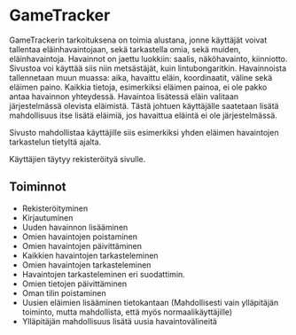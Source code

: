 # GameTracker
GameTrackerin tarkoituksena on toimia alustana, jonne käyttäjät voivat tallentaa eläinhavaintojaan, sekä tarkastella omia, sekä muiden, eläinhavaintoja. Havainnot on jaettu luokkiin: saalis, näköhavainto, kiinniotto. Sivustoa voi käyttää siis niin metsästäjät, kuin lintubongaritkin. Havainnoista tallennetaan muun muassa: aika, havaittu eläin, koordinaatit, väline sekä eläimen paino. Kaikkia tietoja, esimerkiksi eläimen painoa, ei ole pakko antaa havainnon yhteydessä. Havaintoa lisätessä eläin valitaan järjestelmässä olevista eläimistä. Tästä johtuen käyttäjälle saatetaan lisätä mahdollisuus itse lisätä eläimiä, jos havaittua eläintä ei ole järjestelmässä.

Sivusto mahdollistaa käyttäjille siis esimerkiksi yhden eläimen havaintojen tarkastelun tietyltä ajalta.

Käyttäjien täytyy rekisteröityä sivulle.

## Toiminnot
* Rekisteröityminen
* Kirjautuminen
* Uuden havainnon lisääminen
* Omien havaintojen poistaminen
* Omien havaintojen päivittäminen
* Kaikkien havaintojen tarkasteleminen
* Omien havaintojen tarkasteleminen
* Havaintojen tarkasteleminen eri suodattimin.
* Omien tietojen päivittäminen
* Oman tilin poistaminen
* Uusien eläimien lisääminen tietokantaan (Mahdollisesti vain ylläpitäjän toiminto, mutta mahdollista, että myös normaalikäyttäjille)
* Ylläpitäjän mahdollisuus lisätä uusia havaintovälineitä
